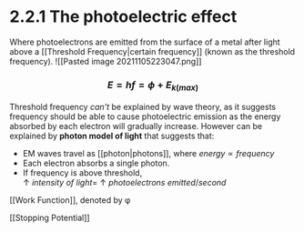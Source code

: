 # 2.2.1 The photoelectric effect



Where photoelectrons are emitted from the surface of a metal after light above a [[Threshold Frequency|certain frequency]] (known as the threshold frequency).
![[Pasted image 20211105223047.png]]

### $$E = hf = \phi + E_{k(max)} $$

Threshold frequency *can't* be explained by wave theory, as it suggests frequency should be able to cause photoelectric emission as the energy absorbed by each electron will gradually increase. However can be explained by **photon model of light** that suggests that:
- EM waves travel as [[photon|photons]], where $energy \propto frequency$
- Each electron absorbs a single photon.
- If frequency is above threshold, $\uparrow \:intensity \:of \:light = \: \uparrow \:photoelectrons\: emitted/second$

[[Work Function]], denoted by φ

[[Stopping Potential]]